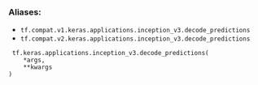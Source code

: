 ### Aliases:
- `tf.compat.v1.keras.applications.inception_v3.decode_predictions`
- `tf.compat.v2.keras.applications.inception_v3.decode_predictions`

```
 tf.keras.applications.inception_v3.decode_predictions(
    *args,
    **kwargs
)
```
